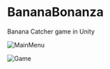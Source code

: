 # BananaBonanza
Banana Catcher game in Unity

![MainMenu](BananaBonanza/ScreenShots/menu1.png "Main Menu")

![Game](BananaBonanza/ScreenShots/game1.png "Game")
